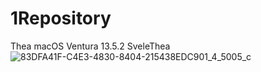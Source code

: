 # 1Repository
Thea
macOS Ventura 13.5.2
SveleThea
![83DFA41F-C4E3-4830-8404-215438EDC901_4_5005_c](https://github.com/SveleThea/1Repository/assets/144142067/52d4888e-6a58-4d5c-a8d5-ece4aba5f4f6)
